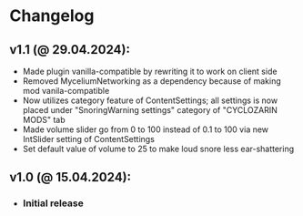 # Changelog

## v1.1 (@ 29.04.2024):
- Made plugin vanilla-compatible by rewriting it to work on client side
- Removed MyceliumNetworking as a dependency because of making mod vanila-compatible
- Now utilizes category feature of ContentSettings; all settings is now placed under "SnoringWarning settings" category of "CYCLOZARIN MODS" tab
- Made volume slider go from 0 to 100 instead of 0.1 to 100 via new IntSlider setting of ContentSettings
- Set default value of volume to 25 to make loud snore less ear-shattering

## v1.0 (@ 15.04.2024):
- ### Initial release
